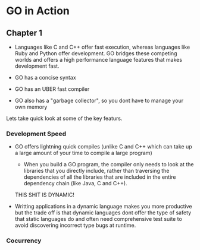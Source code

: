 # GO in Action


## Chapter 1 

- Languages like C and C++ offer fast execution, whereas languages like Ruby and Python offer development. GO bridges these competing worlds and offers a high performance language features that makes development fast.

- GO has a concise syntax

- GO has an UBER fast compiler

- GO also has a "garbage collector", so you dont have to manage your own memory 

Lets take quick look at some of the key featurs. 



### Development Speed

- GO offers lightning quick compiles (unlike C and C++ which can take up a large amount of your time to compile a large program)

	* When you build a GO program, the compiler only needs to look at the libraries that you directly include, rather than traversing the dependencies of all the libraries that are included in the entire dependency chain (like Java, C and C++).

	THIS SHIT IS DYNAMIC!

- Writting applications in a dynamic language makes you more productive but the trade off is that dynamic languages dont offer the type of safety that static languages do and often need comprehensive test suite to avoid discovering incorrect type bugs at runtime.

### Cocurrency